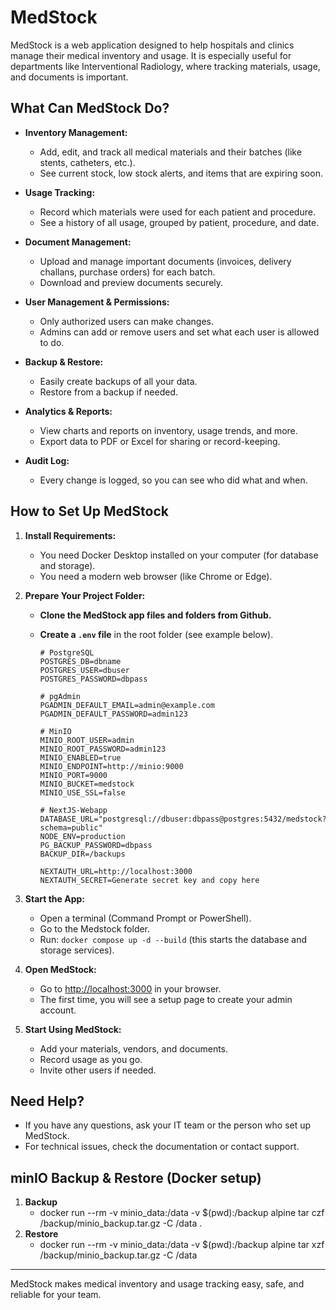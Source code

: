 # MedStock

MedStock is a web application designed to help hospitals and clinics manage their medical inventory and usage. It is especially useful for departments like Interventional Radiology, where tracking materials, usage, and documents is important.

## What Can MedStock Do?

- **Inventory Management:**
  - Add, edit, and track all medical materials and their batches (like stents, catheters, etc.).
  - See current stock, low stock alerts, and items that are expiring soon.

- **Usage Tracking:**
  - Record which materials were used for each patient and procedure.
  - See a history of all usage, grouped by patient, procedure, and date.

- **Document Management:**
  - Upload and manage important documents (invoices, delivery challans, purchase orders) for each batch.
  - Download and preview documents securely.

- **User Management & Permissions:**
  - Only authorized users can make changes.
  - Admins can add or remove users and set what each user is allowed to do.

- **Backup & Restore:**
  - Easily create backups of all your data.
  - Restore from a backup if needed.

- **Analytics & Reports:**
  - View charts and reports on inventory, usage trends, and more.
  - Export data to PDF or Excel for sharing or record-keeping.

- **Audit Log:**
  - Every change is logged, so you can see who did what and when.

## How to Set Up MedStock

1. **Install Requirements:**
   - You need Docker Desktop installed on your computer (for database and storage).
   - You need a modern web browser (like Chrome or Edge).

2. **Prepare Your Project Folder:**
   - **Clone the MedStock app files and folders from Github.**
   - **Create a `.env` file** in the root folder (see example below).

        ```
        # PostgreSQL
        POSTGRES_DB=dbname
        POSTGRES_USER=dbuser
        POSTGRES_PASSWORD=dbpass

        # pgAdmin
        PGADMIN_DEFAULT_EMAIL=admin@example.com
        PGADMIN_DEFAULT_PASSWORD=admin123

        # MinIO
        MINIO_ROOT_USER=admin
        MINIO_ROOT_PASSWORD=admin123
        MINIO_ENABLED=true
        MINIO_ENDPOINT=http://minio:9000
        MINIO_PORT=9000
        MINIO_BUCKET=medstock
        MINIO_USE_SSL=false

        # NextJS-Webapp
        DATABASE_URL="postgresql://dbuser:dbpass@postgres:5432/medstock?schema=public"
        NODE_ENV=production
        PG_BACKUP_PASSWORD=dbpass
        BACKUP_DIR=/backups

        NEXTAUTH_URL=http://localhost:3000
        NEXTAUTH_SECRET=Generate secret key and copy here
        ```

3. **Start the App:**
   - Open a terminal (Command Prompt or PowerShell).
   - Go to the Medstock folder.
   - Run: `docker compose up -d --build` (this starts the database and storage services).


4. **Open MedStock:**
   - Go to [http://localhost:3000](http://localhost:3000) in your browser.
   - The first time, you will see a setup page to create your admin account.

5. **Start Using MedStock:**
   - Add your materials, vendors, and documents.
   - Record usage as you go.
   - Invite other users if needed.

## Need Help?
- If you have any questions, ask your IT team or the person who set up MedStock.
- For technical issues, check the documentation or contact support.

## minIO Backup & Restore (Docker setup)
1. **Backup**
   - docker run --rm -v minio_data:/data -v $(pwd):/backup alpine tar czf /backup/minio_backup.tar.gz -C /data .
2. **Restore**
   - docker run --rm -v minio_data:/data -v $(pwd):/backup alpine tar xzf /backup/minio_backup.tar.gz -C /data

---

MedStock makes medical inventory and usage tracking easy, safe, and reliable for your team.
